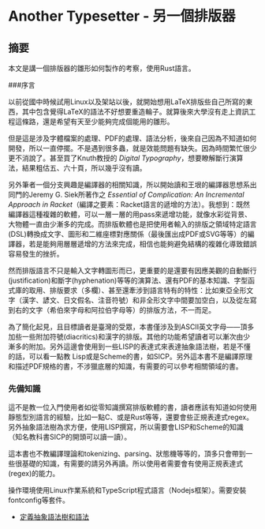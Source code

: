# Another Typesetter - 另一個排版器

## 摘要
本文是講一個排版器的雛形如何製作的考察，使用Rust語言。

###序言

以前從國中時候試用Linux以及架站以後，就開始想用LaTeX排版些自己所寫的東西，其中包含覺得LaTeX的語法不好想要重造輪子。就算後來大學沒有走上資訊工程這條路，還是希望有天至少能夠完成個能用的雛形。

但是這是涉及字體檔案的處理、PDF的處理、語法分析，後來自己因為不知道如何開發，所以一直停擺。不是遇到很多蟲，就是效能問題有缺失。因為時間繁忙很少更不消說了。甚至買了Knuth教授的 _Digital Typography_，想要瞭解斷行演算法，結果粗估五、六十頁，所以幾乎沒有讀。

另外筆者一個分支興趣是編譯器的相關知識，所以開始讀和王垠的編譯器思想系出同門的Jeremy G. Siek所著作之 *Essential of Complication: An Incremental Approach in Racket*（編譯之要素：Racket語言的遞增的方法）。我想到：既然編譯器這種複雜的軟體，可以一層一層的用pass來遞增功能，就像水彩從背景、大物體一直由少漸多的完成。而排版軟體也是把使用者輸入的排版之領域特定語言(DSL)轉換成文字、圖形和二維座標對應關係（最後匯出成PDF或SVG等等）的編譯器，若是能夠用層層遞增的方法來完成，相信也能夠避免結構的複雜化導致錯誤容易發生的挫折。

然而排版語言不只是輸入文字轉圖形而已，更重要的是還要有因應美觀的自動斷行(justification)和斷字(hyphenation)等等的演算法、還有PDF的基本知識、字型函式庫的取用、排版要求（多欄）、甚至還牽涉到語言特有的特性：比如東亞全形文字（漢字、諺文、日文假名、注音符號）和非全形文字中間要加空白，以及從左寫到右的文字（希伯來字母和阿拉伯字母等）的排版方法，不一而足。

為了簡化起見，且目標讀者是臺灣的受眾，本書僅涉及到ASCII英文字母——頂多加些一些附加符號(diacritics)和漢字的排版。其他的功能希望讀者可以漸次由少漸多的附加。另外這邊會使用到一些LISP的表達式來表達抽象語法樹，若是不懂的話，可以看一點教 Lisp或是Scheme的書，如SICP。另外這本書不是編譯原理和描述PDF規格的書，不涉獵底層的知識，有需要的可以參考相關領域的書。

### 先備知識

這不是教一位入門使用者如從零知識撰寫排版軟體的書，讀者應該有知道如何使用靜態型別語言的經驗，比如一點C、或是Rust等等，還要會些正規表達式regex。另外抽象語法樹為求方便，使用LISP撰寫，所以需要會LISP和Scheme的知識（知名教科書SICP的開頭可以讀一讀）。

這本書也不教編譯理論和tokenizing、parsing、狀態機等等的，頂多只會帶到一些很基礎的知識，有需要的請另外再讀。所以使用者需要會有使用正規表達式(regex)的能力。

操作環境使用Linux作業系統和TypeScript程式語言（Nodejs框架）。需要安裝fontconfig等套件。

 - [定義抽象語法樹和語法](./defineASTandGrammar)
